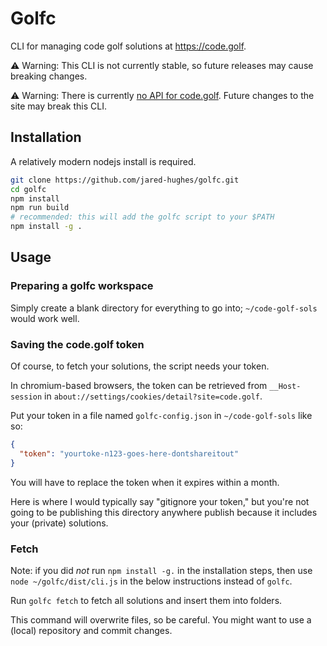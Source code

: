 # Golfc

CLI for managing code golf solutions at https://code.golf.

⚠️ Warning: This CLI is not currently stable, so future releases may cause breaking changes.

⚠️ Warning: There is currently [no API for code.golf](https://code.golf/about). Future changes to the site may break this CLI.

## Installation

A relatively modern nodejs install is required.

```bash
git clone https://github.com/jared-hughes/golfc.git
cd golfc
npm install
npm run build
# recommended: this will add the golfc script to your $PATH
npm install -g .
```

## Usage

### Preparing a golfc workspace

Simply create a blank directory for everything to go into; `~/code-golf-sols` would work well.

### Saving the code.golf token

Of course, to fetch your solutions, the script needs your token.

In chromium-based browsers, the token can be retrieved from `__Host-session` in `about://settings/cookies/detail?site=code.golf`.

Put your token in a file named `golfc-config.json` in `~/code-golf-sols` like so:

```json
{
  "token": "yourtoke-n123-goes-here-dontshareitout"
}
```

You will have to replace the token when it expires within a month.

Here is where I would typically say "gitignore your token," but you're not going to be publishing this directory anywhere publish because it includes your (private) solutions.

### Fetch

Note: if you did _not_ run `npm install -g.` in the installation steps, then use `node ~/golfc/dist/cli.js` in the below instructions instead of `golfc`.

Run `golfc fetch` to fetch all solutions and insert them into folders.

This command will overwrite files, so be careful. You might want to use a (local) repository and commit changes.
